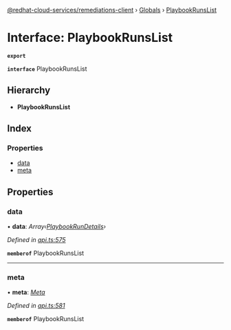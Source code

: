 [@redhat-cloud-services/remediations-client](../README.md) › [Globals](../globals.md) › [PlaybookRunsList](playbookrunslist.md)

# Interface: PlaybookRunsList

**`export`** 

**`interface`** PlaybookRunsList

## Hierarchy

* **PlaybookRunsList**

## Index

### Properties

* [data](playbookrunslist.md#data)
* [meta](playbookrunslist.md#meta)

## Properties

###  data

• **data**: *Array‹[PlaybookRunDetails](playbookrundetails.md)›*

*Defined in [api.ts:575](https://github.com/Hyperkid123/javascript-clients/blob/master/packages/remediations/api.ts#L575)*

**`memberof`** PlaybookRunsList

___

###  meta

• **meta**: *[Meta](meta.md)*

*Defined in [api.ts:581](https://github.com/Hyperkid123/javascript-clients/blob/master/packages/remediations/api.ts#L581)*

**`memberof`** PlaybookRunsList
